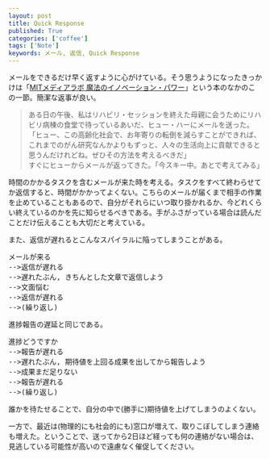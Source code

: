 ```yaml
---
layout: post
title: Quick Response
published: True
categories: ['coffee']
tags: ['Note']
keywords: メール, 返信, Quick Response
---
```


メールをできるだけ早く返すように心がけている。そう思うようになったきっかけは「[MITメディアラボ  魔法のイノベーション・パワー](http://book-mrk1869.tumblr.com/post/83999920951)」という本のなかのこの一節。簡潔な返事が良い。

> ある日の午後、私はリハビリ・セッションを終えた母親に会うためにリハビリ病棟の食堂で待っているあいだ、ヒュー・ハーにメールを送った。「ヒュー、この高齢化社会で、お年寄りの転倒を減らすことができれば、これまでのがん研究なんかよりもずっと、人々の生活向上に貢献できると思うんだけれどね。ぜひその方法を考えるべきだ」<br>
> すぐにヒューからメールが返ってきた。「今スキー中。あとで考えてみる」

時間のかかるタスクを含むメールが来た時を考える。タスクをすべて終わらせてか返信すると、時間がかかってよくない。こちらのメールが届くまで相手の作業を止めていることもあるので、自分がそれらにいつ取り掛かれるか、今どれくらい終えているのかを先に知らせるべきである。手がふさがっている場合は読んだことだけ伝えることも大切だと考えている。

また、返信が遅れるとこんなスパイラルに陥ってしまうことがある。

<pre>
メールが来る
-->返信が遅れる
-->遅れたぶん, きちんとした文章で返信しよう
-->文面悩む
-->返信が遅れる
-->(繰り返し)
</pre>

進捗報告の遅延と同じである。

<pre>
進捗どうですか
-->報告が遅れる
-->遅れたぶん, 期待値を上回る成果を出してから報告しよう
-->成果まだ足りない
-->報告が遅れる
-->(繰り返し)
</pre>

誰かを待たせることで、自分の中で(勝手に)期待値を上げてしまうのよくない。

一方で、最近は(物理的にも社会的にも)窓口が増えて、取りこぼしてしまう連絡も増えた。ということで、送ってから2日ほど経っても何の連絡がない場合は、見逃している可能性が高いので遠慮なく催促してください。
